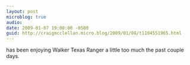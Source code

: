 ```yaml
---
layout: post
microblog: true
audio: 
date: 2009-01-07 19:00:00 -0500
guid: http://craigmcclellan.micro.blog/2009/01/08/t1104551965.html
---
```

has been enjoying Walker Texas Ranger a little too much the past couple days.
